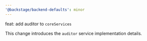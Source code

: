 ```yaml
---
'@backstage/backend-defaults': minor
---
```


feat: add auditor to `coreServices`

This change introduces the `auditor` service implementation details.
